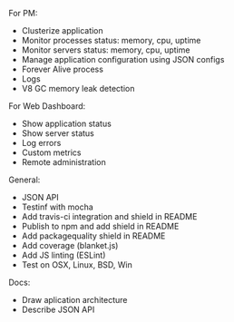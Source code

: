 For PM:
 * Clusterize application
 * Monitor processes status: memory, cpu, uptime
 * Monitor servers status: memory, cpu, uptime
 * Manage application configuration using JSON configs
 * Forever Alive process
 * Logs
 * V8 GC memory leak detection

For Web Dashboard:
 * Show application status
 * Show server status
 * Log errors
 * Custom metrics
 * Remote administration

General:
 * JSON API
 * Testinf with mocha
 * Add travis-ci integration and shield in README
 * Publish to npm and add shield in README
 * Add packagequality shield in README
 * Add coverage (blanket.js)
 * Add JS linting (ESLint)
 * Test on OSX, Linux, BSD, Win

Docs:
 * Draw aplication architecture
 * Describe JSON API
